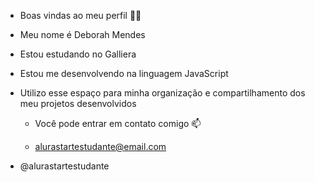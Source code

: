 - Boas vindas ao meu perfil 💙💙
  
- Meu nome é Deborah Mendes

- Estou estudando no Galliera
  
- Estou me desenvolvendo na linguagem JavaScript
  
- Utilizo esse espaço para minha organização e compartilhamento dos meu projetos desenvolvidos
  
  - Você pode entrar em contato comigo 📫

  - alurastartestudante@email.com

- @alurastartestudante
